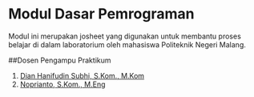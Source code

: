 # Modul Dasar Pemrograman

Modul ini merupakan josheet yang digunakan untuk membantu proses belajar di dalam laboratorium oleh mahasiswa Politeknik Negeri Malang.

 ##Dosen Pengampu Praktikum
 1. [Dian Hanifudin Subhi, S.Kom., M.Kom](https://github.com/siubie)
 2. [Noprianto, S.Kom., M.Eng](https://github.com/0d3ng)